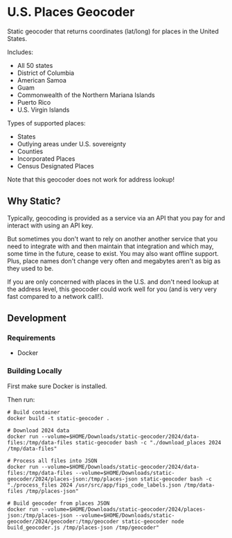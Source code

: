 # U.S. Places Geocoder

Static geocoder that returns coordinates (lat/long) for places in the United States.

Includes:
- All 50 states
- District of Columbia
- American Samoa
- Guam
- Commonwealth of the Northern Mariana Islands
- Puerto Rico
- U.S. Virgin Islands

Types of supported places:
- States
- Outlying areas under U.S. sovereignty
- Counties
- Incorporated Places
- Census Designated Places

Note that this geocoder does not work for address lookup!

## Why Static?

Typically, geocoding is provided as a service via an API that you pay for and interact with using an
API key.

But sometimes you don't want to rely on another another service that you need to integrate with and
then maintain that integration and which may, some time in the future, cease to exist. You may also
want offline support. Plus, place names don't change very often and megabytes aren't as big as they
used to be.

If you are only concerned with places in the U.S. and don't need lookup at the address level, this geocoder could work well for you (and is very very fast compared to a network call!).

## Development

### Requirements

- Docker

### Building Locally

First make sure Docker is installed.

Then run:

```
# Build container
docker build -t static-geocoder .

# Download 2024 data
docker run --volume=$HOME/Downloads/static-geocoder/2024/data-files:/tmp/data-files static-geocoder bash -c "./download_places 2024 /tmp/data-files"

# Process all files into JSON
docker run --volume=$HOME/Downloads/static-geocoder/2024/data-files:/tmp/data-files --volume=$HOME/Downloads/static-geocoder/2024/places-json:/tmp/places-json static-geocoder bash -c "./process_files 2024 /usr/src/app/fips_code_labels.json /tmp/data-files /tmp/places-json"

# Build geocoder from places JSON
docker run --volume=$HOME/Downloads/static-geocoder/2024/places-json:/tmp/places-json --volume=$HOME/Downloads/static-geocoder/2024/geocoder:/tmp/geocoder static-geocoder node build_geocoder.js /tmp/places-json /tmp/geocoder"
```
